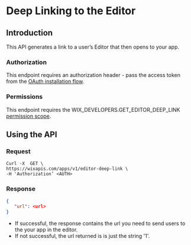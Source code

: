 # Deep Linking to the Editor

## Introduction

This API generates a link to a user’s Editor that then opens to your app.

### Authorization

This endpoint requires an authorization header - pass the access token from the [OAuth installation flow](https://dev.wix.com/api/rest/getting-started/authentication).

### Permissions

This endpoint requires the WIX_DEVELOPERS.GET_EDITOR_DEEP_LINK [permission scope](https://devforum.wix.com/en/article/available-permissions).

## Using the API

### Request

```curl
Curl -X  GET \
https://wixapis.com/apps/v1/editor-deep-link \
-H 'Authorization’ <AUTH>
```

### Response

```json
{
   "url": <url> 
}
```

* If successful, the response contains the url you need to send users to the your app in the editor.
* If not successful, the url returned is is just the string '1'.

